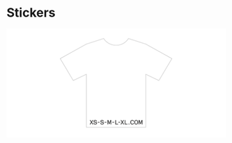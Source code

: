 # Stickers

![sticker tee](https://raw.githubusercontent.com/xssmlxl/stickers/master/sticker-preview.png)
